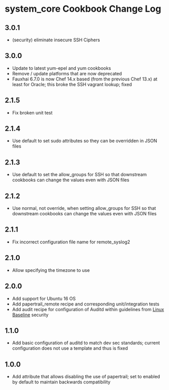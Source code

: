 # system_core Cookbook Change Log

## 3.0.1
- (security) eliminate insecure SSH Ciphers

## 3.0.0
- Update to latest yum-epel and yum cookbooks
- Remove / update platforms that are now deprecated
- Fauxhai 6.7.0 is now Chef 14.x based (from the previous Chef 13.x) at least for Oracle; this broke the SSH vagrant lookup; fixed

## 2.1.5
- Fix broken unit test

## 2.1.4
- Use default to set sudo attributes so they can be overridden in JSON files

## 2.1.3
- Use default to set the allow_groups for SSH so that downstream cookbooks can change the values even with JSON files

## 2.1.2
- Use normal, not override, when setting allow_groups for SSH so that downstream cookbooks can change the values even with JSON files

## 2.1.1
- Fix incorrect configuration file name for remote_syslog2

## 2.1.0
- Allow specifying the timezone to use

## 2.0.0
- Add support for Ubuntu 16 OS
- Add papertrail_remote recipe and corresponding unit/integration tests
- Add audit recipe for configuration of Auditd within guidelines from [Linux Baseline](https://github.com/dev-sec/linux-baseline) security

## 1.1.0
- Add basic configuration of auditd to match dev sec standards; current configuration does not use a template and thus is fixed

## 1.0.0
- Add attribute that allows disabling the use of papertrail; set to enabled by default to maintain backwards compatibility
